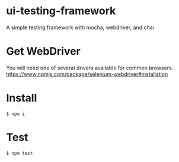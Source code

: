 # ui-testing-framework
A simple testing framework with mocha, webdriver, and chai

# Get WebDriver
You will need one of several drivers available for common browsers.
https://www.npmjs.com/package/selenium-webdriver#installation

# Install
    $ npm i
    
# Test
    $ npm test
